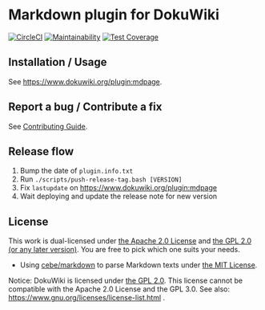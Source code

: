 # Markdown plugin for DokuWiki

[![CircleCI](https://circleci.com/gh/mizunashi-mana/dokuwiki-plugin-mdpage/tree/master.svg?style=svg)](https://circleci.com/gh/mizunashi-mana/dokuwiki-plugin-mdpage/tree/master)
[![Maintainability](https://api.codeclimate.com/v1/badges/b43a73f03fca36f12742/maintainability)](https://codeclimate.com/github/mizunashi-mana/dokuwiki-plugin-mdpage/maintainability)
[![Test Coverage](https://api.codeclimate.com/v1/badges/b43a73f03fca36f12742/test_coverage)](https://codeclimate.com/github/mizunashi-mana/dokuwiki-plugin-mdpage/test_coverage)

## Installation / Usage

See <https://www.dokuwiki.org/plugin:mdpage>.

## Report a bug / Contribute a fix

See [Contributing Guide](https://github.com/mizunashi-mana/dokuwiki-plugin-mdpage/blob/master/CONTRIBUTING.md).

## Release flow

1. Bump the date of `plugin.info.txt`
2. Run `./scripts/push-release-tag.bash [VERSION]`
3. Fix `lastupdate` on https://www.dokuwiki.org/plugin:mdpage
4. Wait deploying and update the release note for new version

## License

This work is dual-licensed under [the Apache 2.0 License](https://github.com/mizunashi-mana/dokuwiki-plugin-mdpage/blob/master/LICENSE.Apache-2.0) and [the GPL 2.0 (or any later version)](https://github.com/mizunashi-mana/dokuwiki-plugin-mdpage/blob/master/LICENSE.GPL-2.0-or-later).
You are free to pick which one suits your needs.

* Using [cebe/markdown](https://github.com/cebe/markdown) to parse Markdown texts under [the MIT License](https://github.com/cebe/markdown/blob/master/LICENSE).

Notice: DokuWiki is licensed under [the GPL 2.0](https://github.com/splitbrain/dokuwiki/blob/master/COPYING).  This license cannot be compatible with the Apache 2.0 License and the GPL 3.0.  See also: https://www.gnu.org/licenses/license-list.html .
